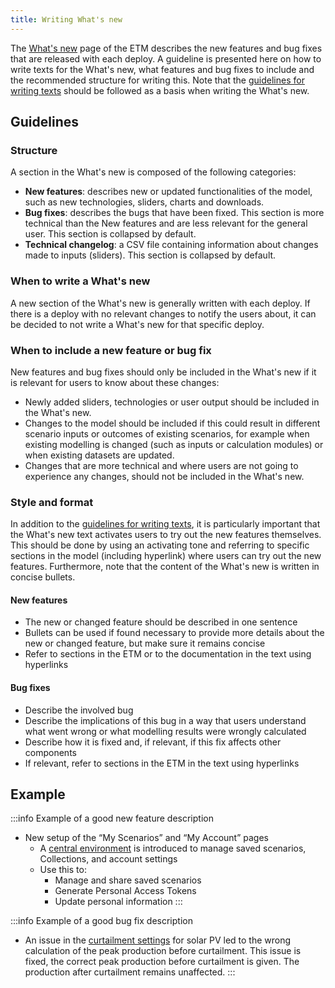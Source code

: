 ```yaml
---
title: Writing What's new
---
```


The [What's new](https://energytransitionmodel.com/whats-new) page of the ETM describes the new features and bug fixes that are released with each deploy. A guideline is presented here on how to write texts for the What's new, what features and bug fixes to include and the recommended structure for writing this. Note that the [guidelines for writing texts](./authoring-texts.md) should be followed as a basis when writing the What's new.

## Guidelines

### Structure
A section in the What's new is composed of the following categories:
* **New features**: describes new or updated functionalities of the model, such as new technologies, sliders, charts and downloads.
* **Bug fixes**: describes the bugs that have been fixed. This section is more technical than the New features and are less relevant for the general user. This section is collapsed by default.
* **Technical changelog**: a CSV file containing information about changes made to inputs (sliders). This section is collapsed by default.

### When to write a What's new
A new section of the What's new is generally written with each  deploy. If there is a deploy with no relevant changes to notify the users about, it can be decided to not write a What's new for that specific deploy.

### When to include a new feature or bug fix
New features and bug fixes should only be included in the What's new if it is relevant for users to know about these changes:
* Newly added sliders, technologies or user output should be included in the What's new.
* Changes to the model should be included if this could result in different scenario inputs or outcomes of existing scenarios, for example when existing modelling is changed (such as inputs or calculation modules) or when existing datasets are updated.
* Changes that are more technical and where users are not going to experience any changes, should not be included in the What's new.

### Style and format
In addition to the [guidelines for writing texts](./authoring-texts.md), it is particularly important that the What's new text activates users to try out the new features themselves. This should be done by using an activating tone and referring to specific sections in the model (including hyperlink) where users can try out the new features. Furthermore, note that the content of the What's new is written in concise bullets.

#### New features
* The new or changed feature should be described in one sentence
* Bullets can be used if found necessary to provide more details about the new or changed feature, but make sure it remains concise
* Refer to sections in the ETM or to the documentation in the text using hyperlinks

#### Bug fixes
* Describe the involved bug
* Describe the implications of this bug in a way that users understand what went wrong or what modelling results were wrongly calculated
* Describe how it is fixed and, if relevant, if this fix affects other components
* If relevant, refer to sections in the ETM in the text using hyperlinks

## Example

:::info Example of a good new feature description
* New setup of the “My Scenarios” and “My Account” pages
  * A [central environment](https://my.energytransitionmodel.com/) is introduced to manage saved scenarios, Collections, and account settings
  * Use this to:
    * Manage and share saved scenarios
    * Generate Personal Access Tokens
    * Update personal information
:::

:::info Example of a good bug fix description
* An issue in the [curtailment settings](https://energytransitionmodel.com/scenario/flexibility/flexibility_net_load/curtailment-solar-pv) for solar PV led to the wrong calculation of the peak production before curtailment. This issue is fixed, the correct peak production before curtailment is given. The production after curtailment remains unaffected.
:::
